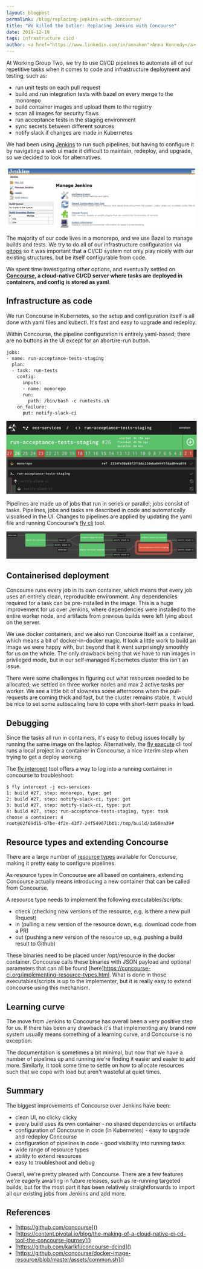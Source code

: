 ```yaml
---
layout: blogpost
permalink: /blog/replacing-jenkins-with-concourse/
title: "We killed the butler: Replacing Jenkins with Concourse"
date: 2019-12-19
tags: infrastructure cicd
author: <a href="https://www.linkedin.com/in/annaken">Anna Kennedy</a> and <a href="https://www.linkedin.com/in/hihrig/">Holger Ihrig</a>
---
```


At Working Group Two, we try to use CI/CD pipelines to automate all of our repetitive tasks when it comes to code and infrastructure deployment and testing, such as:

* run unit tests on each pull request
* build and run integration tests with bazel on every merge to the monorepo
* build container images and upload them to the registry
* scan all images for security flaws
* run acceptance tests in the staging environment
* sync secrets between different sources
* notify slack if changes are made in Kubernetes

We had been using [Jenkins](https://jenkins.io/) to run such pipelines, but having to configure it by navigating a web ui made it difficult to maintain, redeploy, and upgrade, so we decided to look for alternatives.

![Jenkins](/img/blog/jenkins-to-concourse/jenkins.png)

The majority of our code lives in a monorepo, and we use Bazel to manage builds and tests.
We try to do all of our infrastructure configuration via [gitops](https://www.gitops.tech/) so it was important that a CI/CD system not only play nicely with our existing structures, but be itself configurable from code.

We spent time investigating other options, and eventually settled on **[Concourse](https://concourse-ci.org/), a cloud-native CI/CD server where tasks are deployed in containers, and config is stored as yaml**.


## Infrastructure as code

We run Concourse in Kubernetes, so the setup and configuration itself is all done with yaml files and kubectl. It's fast and easy to upgrade and redeploy.

Within Concourse, the pipeline configuration is entirely yaml-based; there are no buttons in the UI except for an abort/re-run button.

```
jobs:
- name: run-acceptance-tests-staging
  plan:
  - task: run-tests
    config:
      inputs:
      - name: monorepo
      run:
        path: /bin/bash -c runtests.sh
    on_failure:
      put: notify-slack-ci
```

![Concourse task](/img/blog/jenkins-to-concourse/concourse_task.png)

Pipelines are made up of jobs that run in series or parallel; jobs consist of tasks.
Pipelines, jobs and tasks are described in code and automatically visualised in the UI.
Changes to pipelines are applied by updating the yaml file and running Concourse's [fly cli](https://concourse-ci.org/fly.html) tool.

![Concourse pipeline](/img/blog/jenkins-to-concourse/concourse_pipeline.png)


## Containerised deployment

Concourse runs every job in its own container, which means that every job uses an entirely clean, reproducible environment. Any dependencies required for a task can be pre-installed in the image.
This is a huge improvement for us over Jenkins, where dependencies were installed to the entire worker node, and artifacts from previous builds were left lying about on the server.

We use docker containers, and we also run Concourse itself as a container, which means a bit of docker-in-docker magic.
It look a little work to build an image we were happy with, but beyond that it went surprisingly smoothly for us on the whole.
The only drawback being that we have to run images in privileged mode, but in our self-managed Kubernetes cluster this isn't an issue.

There were some challenges in figuring out what resources needed to be allocated; we settled on three worker nodes and max 2 active tasks per worker. We see a little bit of slowness some afternoons when the pull-requests are coming thick and fast, but the cluster remains stable. It would be nice to set some autoscaling here to cope with short-term peaks in load.


## Debugging

Since the tasks all run in containers, it's easy to debug issues locally by running the same image on the laptop. Alternatively, the [fly execute](https://concourse-ci.org/running-tasks.html#fly-execute) cli tool runs a local project in a container in Concourse, a nice interim step when trying to get a deploy working.

The [fly intercept](https://concourse-ci.org/builds.html#fly-intercept) tool offers a way to log into a running container in concourse to troubleshoot:

```
$ fly intercept -j ecs-services
1: build #27, step: monorepo, type: get
2: build #27, step: notify-slack-ci, type: get
3: build #27, step: notify-slack-ci, type: put
4: build #27, step: run-acceptance-tests-staging, type: task
choose a container: 4
root@02f69d15-b7be-4f2e-43f7-24f549071bb1:/tmp/build/3a58ea39#

```

## Resource types and extending Concourse

There are a large number of [resource types](https://github.com/concourse/concourse/wiki/Resource-Types) available for Concourse, making it pretty easy to configure pipelines.

As resource types in Concourse are all based on containers, extending Concourse actually means introducing a new container that can be called from Concourse.

A resource type needs to implement the following executables/scripts:

* check (checking new versions of the resource, e.g. is there a new pull Rrquest)
* in (pulling a new version of the resource down, e.g. download code from a PR)
* out (pushing a new version of the resource up, e.g. pushing a build result to Github)

These binaries need to be placed under /opt/resource in the docker container.
Concourse calls these binaries with JSON payload and optional parameters that can all be found [here]https://concourse-ci.org/implementing-resource-types.html.
What is done in those executables/scripts is up to the implementer, but it is really easy to extend concourse using this mechanism.


## Learning curve

The move from Jenkins to Concourse has overall been a very positive step for us. If there has been any drawback it's that implementing any brand new system usually means something of a learning curve, and Concourse is no exception.

The documentation is sometimes a bit minimal, but now that we have a number of pipelines up and running we're finding it easier and easier to add more.
Similarly, it took some time to settle on how to allocate resources such that we cope with load but aren't wasteful at quiet times.


## Summary

The biggest improvements of Concourse over Jenkins have been:

* clean UI, no clicky clicky
* every build uses its own container - no shared dependencies or artifacts
* configuration of Concourse in code (in Kubernetes) - easy to upgrade and redeploy Concourse
* configuration of pipelines in code - good visibility into running tasks
* wide range of resource types
* ability to extend resources
* easy to troubleshoot and debug

Overall, we're pretty pleased with Concourse. There are a few features we're eagerly awaiting in future releases, such as re-running targeted builds, but for the most part it has been relatively straightforwards to import all our existing jobs from Jenkins and add more.


## References

* [https://github.com/concourse]()
* [https://content.pivotal.io/blog/the-making-of-a-cloud-native-ci-cd-tool-the-concourse-journey]()
* [https://github.com/karlkfi/concourse-dcind]()
* [https://github.com/concourse/docker-image-resource/blob/master/assets/common.sh]()


